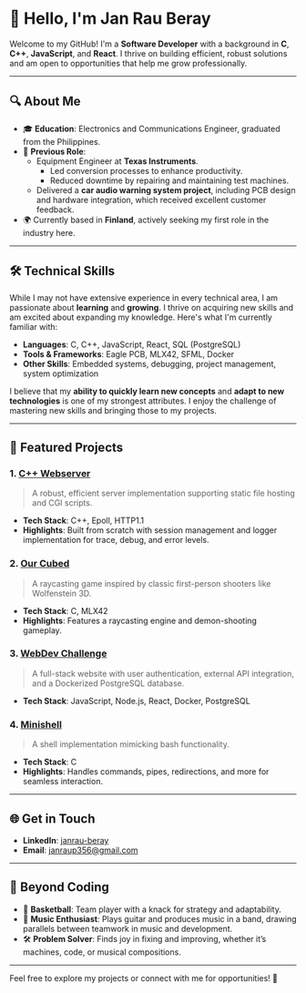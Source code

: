 # 👋 Hello, I'm Jan Rau Beray  

Welcome to my GitHub! I'm a **Software Developer** with a background in **C**, **C++**, **JavaScript**, and **React**. I thrive on building efficient, robust solutions and am open to opportunities that help me grow professionally.  

---

## 🔍 About Me  

- 🎓 **Education**: Electronics and Communications Engineer, graduated from the Philippines.  
- 💼 **Previous Role**: 
  - Equipment Engineer at **Texas Instruments**.  
    - Led conversion processes to enhance productivity.  
    - Reduced downtime by repairing and maintaining test machines.  
  - Delivered a **car audio warning system project**, including PCB design and hardware integration, which received excellent customer feedback.  
- 🌍 Currently based in **Finland**, actively seeking my first role in the industry here.  

---

## 🛠️ Technical Skills  

While I may not have extensive experience in every technical area, I am passionate about **learning** and **growing**. I thrive on acquiring new skills and am excited about expanding my knowledge. Here's what I'm currently familiar with:

- **Languages**: C, C++, JavaScript, React, SQL (PostgreSQL)  
- **Tools & Frameworks**: Eagle PCB, MLX42, SFML, Docker  
- **Other Skills**: Embedded systems, debugging, project management, system optimization  

I believe that my **ability to quickly learn new concepts** and **adapt to new technologies** is one of my strongest attributes. I enjoy the challenge of mastering new skills and bringing those to my projects.

---

## 🌟 Featured Projects  

### 1. **[C++ Webserver](https://github.com/your-webserver-repo)**  
> A robust, efficient server implementation supporting static file hosting and CGI scripts.  
- **Tech Stack**: C++, Epoll, HTTP1.1  
- **Highlights**: Built from scratch with session management and logger implementation for trace, debug, and error levels.  

### 2. **[Our Cubed](https://github.com/your-cubed-repo)**  
> A raycasting game inspired by classic first-person shooters like Wolfenstein 3D.  
- **Tech Stack**: C, MLX42  
- **Highlights**: Features a raycasting engine and demon-shooting gameplay.  

### 3. **[WebDev Challenge](https://github.com/your-webdev-challenge-repo)**  
> A full-stack website with user authentication, external API integration, and a Dockerized PostgreSQL database.  
- **Tech Stack**: JavaScript, Node.js, React, Docker, PostgreSQL  

### 4. **[Minishell](https://github.com/your-minishell-repo)**  
> A shell implementation mimicking bash functionality.  
- **Tech Stack**: C  
- **Highlights**: Handles commands, pipes, redirections, and more for seamless interaction.  

---

## 🌐 Get in Touch  

- **LinkedIn**: [janrau-beray](https://www.linkedin.com/in/janrau-beray/)  
- **Email**: janraup356@gmail.com  

---

## 🎸 Beyond Coding  

- 🏀 **Basketball**: Team player with a knack for strategy and adaptability.  
- 🎵 **Music Enthusiast**: Plays guitar and produces music in a band, drawing parallels between teamwork in music and development.  
- 🛠️ **Problem Solver**: Finds joy in fixing and improving, whether it’s machines, code, or musical compositions.  

---

Feel free to explore my projects or connect with me for opportunities! 🚀  
